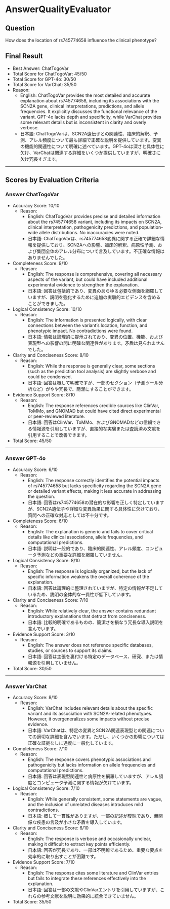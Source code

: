 # AnswerQualityEvaluator

## Question

How does the location of rs745774658 influence the clinical phenotype?

## Final Result

- Best Answer: ChatTogoVar
- Total Score for ChatTogoVar: 45/50
- Total Score for GPT-4o: 30/50
- Total Score for VarChat: 35/50
- Reason:
  - English: ChatTogoVar provides the most detailed and accurate explanation about rs745774658, including its associations with the SCN2A gene, clinical interpretations, predictions, and allele frequencies. It explicitly discusses the functional relevance of the variant. GPT-4o lacks depth and specificity, while VarChat provides some relevant details but is inconsistent in clarity and overly verbose. 
  - 日本語: ChatTogoVarは、SCN2A遺伝子との関連性、臨床的解釈、予測、アレル頻度について最も詳細で正確な説明を提供しています。変異の機能的関連性について明確に述べています。GPT-4oは深さと具体性に欠け、VarChatは関連する詳細をいくつか提供していますが、明確さに欠け冗長すぎます。

---

## Scores by Evaluation Criteria

### Answer ChatTogoVar
- Accuracy Score: 10/10
  - Reason: 
    - English: ChatTogoVar provides precise and detailed information about the rs745774658 variant, including its impacts on SCN2A, clinical interpretation, pathogenicity predictions, and population-wide allele distributions. No inaccuracies were noted. 
    - 日本語: ChatTogoVarは、rs745774658変異に関する正確で詳細な情報を提供しており、SCN2Aへの影響、臨床的解釈、病原性予測、および集団全体のアレル分布について言及しています。不正確な情報はありませんでした。
- Completeness Score: 9/10
  - Reason: 
    - English: The response is comprehensive, covering all necessary aspects of the variant, but could have included additional experimental evidence to strengthen the explanation.
    - 日本語: 回答は包括的であり、変異のあらゆる必要な側面を網羅していますが、説明を強化するために追加の実験的エビデンスを含めることができました。
- Logical Consistency Score: 10/10
  - Reason: 
    - English: The information is presented logically, with clear connections between the variant’s location, function, and phenotypic impact. No contradictions were found.
    - 日本語: 情報は論理的に提示されており、変異の位置、機能、および表現型への影響の間に明確な関連性があります。矛盾は見られませんでした。
- Clarity and Conciseness Score: 8/10
  - Reason: 
    - English: While the response is generally clear, some sections (such as the prediction tool analysis) are slightly verbose and could be condensed.
    - 日本語: 回答は概して明確ですが、一部のセクション（予測ツール分析など）がやや冗長で、簡潔にすることができます。
- Evidence Support Score: 8/10
  - Reason: 
    - English: The response references credible sources like ClinVar, ToMMo, and GNOMAD but could have cited direct experimental or peer-reviewed literature.
    - 日本語: 回答はClinVar、ToMMo、およびGNOMADなどの信頼できる情報源を引用していますが、直接的な実験または査読済み文献を引用することで改善できます。
- Total Score: 45/50

---

### Answer GPT-4o
- Accuracy Score: 6/10
  - Reason: 
    - English: The response correctly identifies the potential impacts of rs745774658 but lacks specificity regarding the SCN2A gene or detailed variant effects, making it less accurate in addressing the question.
    - 日本語: 回答はrs745774658の潜在的な影響を正しく特定していますが、SCN2A遺伝子や詳細な変異効果に関する具体性に欠けており、質問への正確な対応としては不十分です。
- Completeness Score: 6/10
  - Reason: 
    - English: The explanation is generic and fails to cover critical details like clinical associations, allele frequencies, and computational predictions.
    - 日本語: 説明は一般的であり、臨床的関連性、アレル頻度、コンピュータ予測などの重要な詳細を網羅していません。
- Logical Consistency Score: 8/10
  - Reason: 
    - English: The response is logically organized, but the lack of specific information weakens the overall coherence of the explanation.
    - 日本語: 回答は論理的に整理されていますが、特定の情報が不足しているため、説明の全体的な一貫性が低下しています。
- Clarity and Conciseness Score: 7/10
  - Reason: 
    - English: While relatively clear, the answer contains redundant introductory explanations that detract from conciseness.
    - 日本語: 比較的明確であるものの、簡潔さを損なう冗長な導入説明を含んでいます。
- Evidence Support Score: 3/10
  - Reason: 
    - English: The answer does not reference specific databases, studies, or sources to support its claims.
    - 日本語: 回答は主張を裏付ける特定のデータベース、研究、または情報源を引用していません。
- Total Score: 30/50

---

### Answer VarChat
- Accuracy Score: 8/10
  - Reason: 
    - English: VarChat includes relevant details about the specific variant and its association with SCN2A-related phenotypes. However, it overgeneralizes some impacts without precise evidence.
    - 日本語: VarChatは、特定の変異とSCN2A関連表現型との関連についての適切な詳細を含んでいます。ただし、いくつかの影響については正確な証拠なしに過度に一般化しています。
- Completeness Score: 7/10
  - Reason: 
    - English: The response covers phenotypic associations and pathogenicity but lacks information on allele frequencies and computational predictions.
    - 日本語: 回答は表現型関連性と病原性を網羅していますが、アレル頻度とコンピュータ予測に関する情報が欠けています。
- Logical Consistency Score: 7/10
  - Reason: 
    - English: While generally consistent, some statements are vague, and the inclusion of unrelated diseases introduces mild contradictions.
    - 日本語: 概して一貫性がありますが、一部の記述が曖昧であり、無関係な疾患の言及が小さな矛盾を導入しています。
- Clarity and Conciseness Score: 6/10
  - Reason: 
    - English: The response is verbose and occasionally unclear, making it difficult to extract key points efficiently.
    - 日本語: 回答が冗長であり、一部は不明瞭であるため、重要な要点を効率的に取り出すことが困難です。
- Evidence Support Score: 7/10
  - Reason: 
    - English: The response cites some literature and ClinVar entries but fails to integrate these references effectively into the explanation.
    - 日本語: 回答は一部の文献やClinVarエントリを引用していますが、これらの参考文献を説明に効果的に統合できていません。
- Total Score: 35/50